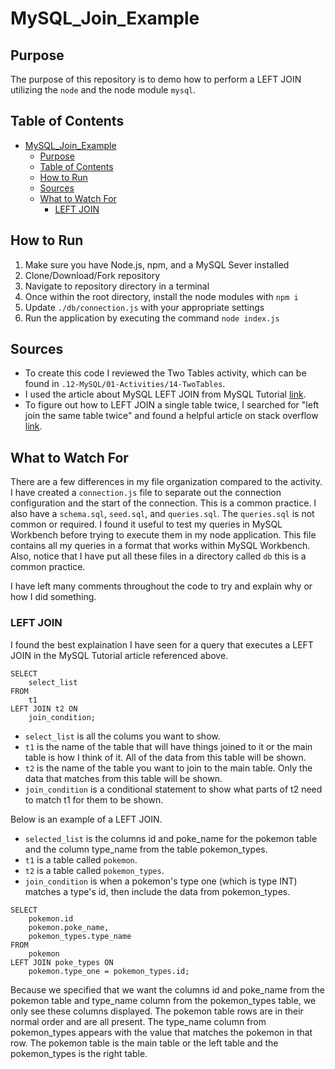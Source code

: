# MySQL_Join_Example

## Purpose

The purpose of this repository is to demo how to perform a LEFT JOIN utilizing the `node` and the node module `mysql`.

## Table of Contents

- [MySQL_Join_Example](#mysql_join_example)
  - [Purpose](#purpose)
  - [Table of Contents](#table-of-contents)
  - [How to Run](#how-to-run)
  - [Sources](#sources)
  - [What to Watch For](#what-to-watch-for)
    - [LEFT JOIN](#left-join)

## How to Run

1. Make sure you have Node.js, npm, and a MySQL Sever installed
2. Clone/Download/Fork repository
3. Navigate to repository directory in a terminal
4. Once within the root directory, install the node modules with `npm i`
5. Update `./db/connection.js` with your appropriate settings
6. Run the application by executing the command `node index.js`

## Sources

- To create this code I reviewed the Two Tables activity, which can be found in `.12-MySQL/01-Activities/14-TwoTables`.
- I used the article about MySQL LEFT JOIN from MySQL Tutorial [link](https://www.mysqltutorial.org/mysql-left-join.aspx).
- To figure out how to LEFT JOIN a single table twice, I searched for "left join the same table twice" and found a helpful article on stack overflow [link](https://stackoverflow.com/questions/199953/how-do-you-join-on-the-same-table-twice-in-mysql).

## What to Watch For

There are a few differences in my file organization compared to the activity. I have created a `connection.js` file to separate out the connection configuration and the start of the connection. This is a common practice. I also have a `schema.sql`, `seed.sql`, and `queries.sql`. The `queries.sql` is not common or required. I found it useful to test my queries in MySQL Workbench before trying to execute them in my node application. This file contains all my queries in a format that works within MySQL Workbench. Also, notice that I have put all these files in a directory called `db` this is a common practice.

I have left many comments throughout the code to try and explain why or how I did something.

### LEFT JOIN

I found the best explaination I have seen for a query that executes a LEFT JOIN in the MySQL Tutorial article referenced above.

```<
SELECT
    select_list
FROM
    t1
LEFT JOIN t2 ON
    join_condition;

```

- `select_list` is all the colums you want to show.
- `t1` is the name of the table that will have things joined to it or the main table is how I think of it. All of the data from this table will be shown.
- `t2` is the name of the table you want to join to the main table. Only the data that matches from this table will be shown.
- `join_condition` is a conditional statement to show what parts of t2 need to match t1 for them to be shown.

Below is an example of a LEFT JOIN.

- `selected_list` is the columns id and poke_name for the pokemon table and the column type_name from the table pokemon_types.
- `t1` is a table called `pokemon`.
- `t2` is a table called `pokemon_types`.
- `join_condition` is when a pokemon's type one (which is type INT) matches a type's id, then include the data from pokemon_types.

```<
SELECT
    pokemon.id
    pokemon.poke_name,
    pokemon_types.type_name
FROM
    pokemon
LEFT JOIN poke_types ON
    pokemon.type_one = pokemon_types.id;

```

Because we specified that we want the columns id and poke_name from the pokemon table and type_name column from the pokemon_types table, we only see these columns displayed. The pokemon table rows are in their normal order and are all present. The type_name column from pokemon_types appears with the value that matches the pokemon in that row. The pokemon table is the main table or the left table and the pokemon_types is the right table.
